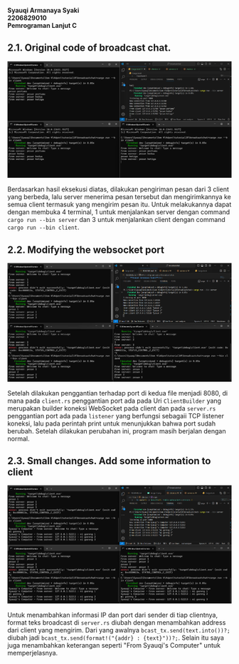 **Syauqi Armanaya Syaki**<br>
**2206829010**<br>
**Pemrograman Lanjut C**<br>

## 2.1. Original code of broadcast chat.

![3 client, 1 server](image.png)

Berdasarkan hasil eksekusi diatas, dilakukan pengiriman pesan dari 3 client yang berbeda, lalu server menerima pesan tersebut dan mengirimkannya ke semua client termasuk yang mengirim pesan itu. Untuk melakukannya dapat dengan membuka 4 terminal, 1 untuk menjalankan server dengan command `cargo run --bin server` dan 3 untuk menjalankan client dengan command `cargo run --bin client`.

## 2.2. Modifying the websocket port

![Changed port](image-1.png)

Setelah dilakukan penggantian terhadap port di kedua file menjadi 8080, di mana pada `client.rs` penggantian port ada pada Uri `ClientBuilder` yang merupakan builder koneksi WebSocket pada client dan pada `server.rs` penggantian port ada pada `listener` yang berfungsi sebagaii TCP listener koneksi, lalu pada perintah print untuk menunjukkan bahwa port sudah berubah. Setelah dilakukan perubahan ini, program masih berjalan dengan normal.

## 2.3. Small changes. Add some information to client

![Add Hostname](image-2.png)

Untuk menambahkan informasi IP dan port dari sender di tiap clientnya, format teks broadcast di `server.rs` diubah dengan menambahkan address dari client yang mengirim. Dari yang awalnya `bcast_tx.send(text.into())?;` diubah jadi `bcast_tx.send(format!("{addr} : {text}"))?;`. Selain itu saya juga menambahkan keterangan seperti "From Syauqi's Computer" untuk memperjelasnya.